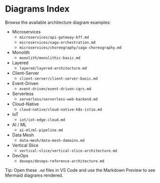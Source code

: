 # Diagrams Index

Browse the available architecture diagram examples:

- Microservices
  - `microservices/api-gateway-bff.md`
  - `microservices/saga-orchestration.md`
  - `microservices/choreography/saga-choreography.md`
- Monolith
  - `monolith/monolithic-basic.md`
- Layered
  - `layered/layered-architecture.md`
- Client-Server
  - `client-server/client-server-basic.md`
- Event-Driven
  - `event-driven/event-driven-cqrs.md`
- Serverless
  - `serverless/serverless-web-backend.md`
- Cloud-Native
  - `cloud-native/cloud-native-k8s-istio.md`
- IoT
  - `iot/iot-edge-cloud.md`
- AI / ML
  - `ai-ml/ml-pipeline.md`
- Data Mesh
  - `data-mesh/data-mesh-domains.md`
- Vertical Slice
  - `vertical-slice/vertical-slice-architecture.md`
- DevOps
  - `devops/devops-reference-architecture.md`

Tip: Open these `.md` files in VS Code and use the Markdown Preview to see Mermaid diagrams rendered.
